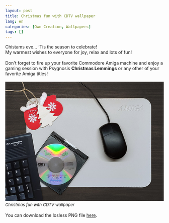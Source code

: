 ```yaml
---
layout: post
title: Christmas fun with CDTV wallpaper
lang: en
categories: [Own Creation, Wallpapers]
tags: []
---
```

Chistams eve... ‘Tis the season to celebrate!<br>
My warmest wishes to everyone for joy, relax and lots of fun!
<br><br>
Don't forget to fire up your favorite Commodore Amiga machine and enjoy a gaming session with Psygnosis **Christmas Lemmings** or any other of your favorite Amiga titles!
<br><br>
<img src="\assets\img\post_previews\54-Commodore_Amiga_CDTV_Christmas_Fun_Wallpaper-preview.jpg"><br>
<span style="font-size:small; font-style: italic">Christmas fun with CDTV wallpaper</span>
<br><br>
You can download the losless PNG file <a href="https://app.box.com/s/7262nnug3so81olxugj3vuy0jj517n8e" target="_blank">here</a>.